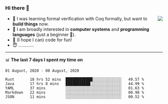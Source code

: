 ### Hi there 👋

<img align="right" src="https://github-readme-stats.vercel.app/api?username=xxchan&show_icons=true&icon_color=0366d6&text_color=24292e&bg_color=ffffff&hide_title=true" />


- 🤔 I was learning formal verification with Coq formally, but want to **build things** now.
- 😬 I am broadly interested in **computer systems** and **programming languages** (just a beginner 🥺).
- 🤩 (I hope I can) code for fun!
- 😇 …………


---

📊 **The last 7 days I spent my time on** 

<!--START_SECTION:waka-->
```text
01 August, 2020 - 08 August, 2020

Rust       18 hrs 52 mins  ████████████░░░░░░░░░░░░░   49.57 % 
Java       17 hrs 8 mins   ███████████░░░░░░░░░░░░░░   44.99 % 
YAML       37 mins         ░░░░░░░░░░░░░░░░░░░░░░░░░   01.63 % 
Markdown   22 mins         ░░░░░░░░░░░░░░░░░░░░░░░░░   00.98 % 
JSON       11 mins         ░░░░░░░░░░░░░░░░░░░░░░░░░   00.52 %
```
<!--END_SECTION:waka-->

<!--
**xxchan/xxchan** is a ✨ _special_ ✨ repository because its `README.md` (this file) appears on your GitHub profile.

Here are some ideas to get you started:

- 🔭 I’m currently working on ...
- 🌱 I’m currently learning ...
- 👯 I’m looking to collaborate on ...
- 🤔 I’m looking for help with ...
- 💬 Ask me about ...
- 📫 How to reach me: ...
- 😄 Pronouns: ...
- ⚡ Fun fact: ...
-->
